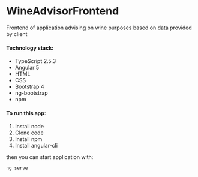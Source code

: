 # WineAdvisorFrontend

Frontend of application advising on wine purposes based on data provided by client

#### Technology stack:

* TypeScript 2.5.3
* Angular 5
* HTML
* CSS
* Bootstrap 4
* ng-bootstrap
* npm

#### To run this app:
1) Install node
2) Clone code
3) Install npm
4) Install angular-cli

then you can start application with:

```
ng serve
```

